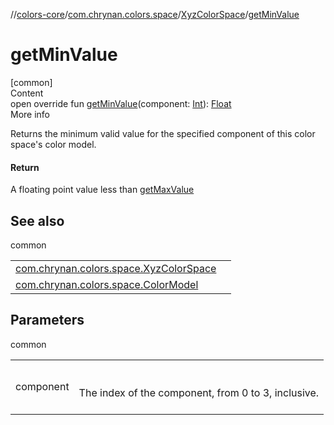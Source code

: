 //[colors-core](../../../index.md)/[com.chrynan.colors.space](../index.md)/[XyzColorSpace](index.md)/[getMinValue](get-min-value.md)



# getMinValue  
[common]  
Content  
open override fun [getMinValue](get-min-value.md)(component: [Int](https://kotlinlang.org/api/latest/jvm/stdlib/kotlin/-int/index.html)): [Float](https://kotlinlang.org/api/latest/jvm/stdlib/kotlin/-float/index.html)  
More info  


Returns the minimum valid value for the specified component of this color space's color model.



#### Return  


A floating point value less than [getMaxValue](get-max-value.md)



## See also  
  
common  
  
| | |
|---|---|
| <a name="com.chrynan.colors.space/XyzColorSpace/getMinValue/#kotlin.Int/PointingToDeclaration/"></a>[com.chrynan.colors.space.XyzColorSpace](get-max-value.md)| <a name="com.chrynan.colors.space/XyzColorSpace/getMinValue/#kotlin.Int/PointingToDeclaration/"></a>|
| <a name="com.chrynan.colors.space/XyzColorSpace/getMinValue/#kotlin.Int/PointingToDeclaration/"></a>[com.chrynan.colors.space.ColorModel](../-color-model/component-count.md)| <a name="com.chrynan.colors.space/XyzColorSpace/getMinValue/#kotlin.Int/PointingToDeclaration/"></a>|
  


## Parameters  
  
common  
  
| | |
|---|---|
| <a name="com.chrynan.colors.space/XyzColorSpace/getMinValue/#kotlin.Int/PointingToDeclaration/"></a>component| <a name="com.chrynan.colors.space/XyzColorSpace/getMinValue/#kotlin.Int/PointingToDeclaration/"></a><br><br>The index of the component, from 0 to 3, inclusive.<br><br>|
  
  



